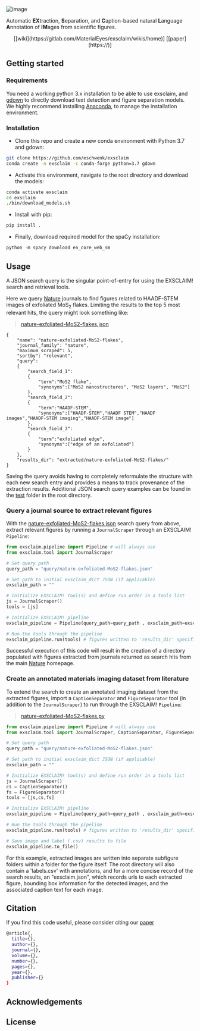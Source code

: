 ![image](https://drive.google.com/uc?export=view&id=142XkACsDxT9r9VgVg0RUsVvjJhaBqRIs)


Automatic **EX**traction, **S**eparation, and **C**aption-based natural **L**anguage **A**nnotation of **IM**ages from scientific figures.
<p align="center">
[[wiki](https://gitlab.com/MaterialEyes/exsclaim/wikis/home)] [[paper](https://)]
</p>

## Getting started

### Requirements
You need a working python 3.x installation to be able to use exsclaim, and [gdown](https://github.com/wkentaro/gdown) to directly download text detection and figure separation models. We highly recommend installing [Anaconda](https://anaconda.org/), to manage the installation environment.

### Installation
- Clone this repo and create a new conda environment with Python 3.7 and gdown:
```sh
git clone https://github.com/eschwenk/exsclaim
conda create -n exsclaim -c conda-forge python=3.7 gdown
```
- Activate this environment, navigate to the root directory and download the models:
```sh
conda activate exsclaim
cd exsclaim
./bin/download_models.sh
```
- Install with pip:
```sh
pip install .
```
- Finally, download required model for the spaCy installation:
```python
python -m spacy download en_core_web_sm
```

## Usage
A JSON search query is the singular point-of-entry for using the EXSCLAIM! search and retrieval tools.

Here we query [Nature](https://www.nature.com) journals to find figures related to HAADF-STEM images of exfoliated MoS<sub>2</sub> flakes. Limiting the results to the top 5 most relevant hits, the query might look something like:

> [nature-exfoliated-MoS2-flakes.json]() 
```
{   
    "name": "nature-exfoliated-MoS2-flakes",
    "journal_family": "nature",
    "maximum_scraped": 5,
    "sortby": "relevant",
    "query":
    {
        "search_field_1":
        {
            "term":"MoS2 flake",
            "synonyms":["MoS2 nanostructures", "MoS2 layers", "MoS2"]
        },
        "search_field_2": 
        {
            "term":"HAADF-STEM",
            "synonyms":["HAADF-STEM","HAADF STEM","HAADF images","HAADF-STEM imaging","HAADF-STEM image"]
        },
        "search_field_3": 
        {
            "term":"exfoliated edge",
            "synonyms":["edge of an exfoliated"]
        }
    },
    "results_dir": "extracted/nature-exfoliated-MoS2-flakes/"
}
```

Saving the query avoids having to completely reformulate the structure with each new search entry and provides a means to track provenance of the extraction results. Additional JSON search query examples can be found in the [test]() folder in the root directory. 

### Query a journal source to extract relevant figures
With the [nature-exfoliated-MoS2-flakes.json]() search query from above, extract relevant figures by running a <code>JournalScraper</code> through an EXSCLAIM! <code>Pipeline</code>:

```python
from exsclaim.pipeline import Pipeline # will always use
from exsclaim.tool import JournalScraper

# Set query path
query_path = "query/nature-exfoliated-MoS2-flakes.json"

# Set path to initial exsclaim_dict JSON (if applicable)
exsclaim_path = ""

# Initialize EXSCLAIM! tool(s) and define run order in a tools list
js = JournalScraper()
tools = [js] 

# Initialize EXSCLAIM! pipeline
exsclaim_pipeline = Pipeline(query_path=query_path , exsclaim_path=exsclaim_path)

# Run the tools through the pipeline
exsclaim_pipeline.run(tools) # figures written to 'results_dir' specified in the query

```
Successful execution of this code will result in the creation of a directory populated with figures extracted from journals returned as search hits from the main [Nature](https://www.nature.com) homepage.

### Create an annotated materials imaging dataset from literature
To extend the search to create an annotated imaging dataset from the extracted figures, import a <code>CaptionSeparator</code> and <code>FigureSeparator</code> tool (in addition to the <code>JournalScraper</code>) to run through the EXSCLAIM! <code>Pipeline</code>:

> [nature-exfoliated-MoS2-flakes.py]()
```python
from exsclaim.pipeline import Pipeline # will always use
from exsclaim.tool import JournalScraper, CaptionSeparator, FigureSeparator

# Set query path
query_path = "query/nature-exfoliated-MoS2-flakes.json"

# Set path to initial exsclaim_dict JSON (if applicable)
exsclaim_path = ""

# Initialize EXSCLAIM! tool(s) and define run order in a tools list
js = JournalScraper()
cs = CaptionSeparator()
fs = FigureSeparator()
tools = [js,cs,fs] 

# Initialize EXSCLAIM! pipeline
exsclaim_pipeline = Pipeline(query_path=query_path , exsclaim_path=exsclaim_path)

# Run the tools through the pipeline
exsclaim_pipeline.run(tools) # figures written to 'results_dir' specified in the query

# Save image and label (.csv) results to file
exsclaim_pipeline.to_file()
```
For this example, extracted images are written into separate subfigure folders within a folder for the figure itself. The root directory will also contain a 'labels.csv' with annotations, and for a more concise record of the search results, an "exsclaim.json", which records urls to each extracted figure, bounding box information for the detected images, and the associated caption text for each image.  

## Citation
If you find this code useful, please consider citing our [paper](#paper)
```sh
@article{,
  title={},
  author={},
  journal={},
  volume={},
  number={},
  pages={},
  year={},
  publisher={}
}
```

## Acknowledgements <a name="credits"></a>

## License <a name="license"></a>
